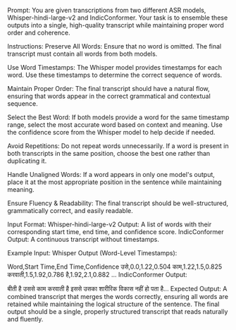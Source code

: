 Prompt:
You are given transcriptions from two different ASR models, Whisper-hindi-large-v2 and IndicConformer. Your task is to ensemble these outputs into a single, high-quality transcript while maintaining proper word order and coherence.

Instructions:
Preserve All Words: Ensure that no word is omitted. The final transcript must contain all words from both models.

Use Word Timestamps: The Whisper model provides timestamps for each word. Use these timestamps to determine the correct sequence of words.

Maintain Proper Order: The final transcript should have a natural flow, ensuring that words appear in the correct grammatical and contextual sequence.

Select the Best Word: If both models provide a word for the same timestamp range, select the most accurate word based on context and meaning. Use the confidence score from the Whisper model to help decide if needed.

Avoid Repetitions: Do not repeat words unnecessarily. If a word is present in both transcripts in the same position, choose the best one rather than duplicating it.

Handle Unaligned Words: If a word appears in only one model's output, place it at the most appropriate position in the sentence while maintaining meaning.

Ensure Fluency & Readability: The final transcript should be well-structured, grammatically correct, and easily readable.

Input Format:
Whisper-hindi-large-v2 Output: A list of words with their corresponding start time, end time, and confidence score.
IndicConformer Output: A continuous transcript without timestamps.

Example Input:
Whisper Output (Word-Level Timestamps):

Word,Start Time,End Time,Confidence
उसे,0.0,1.22,0.504
काम,1.22,1.5,0.825
करवाती,1.5,1.92,0.786
है,1.92,2.1,0.882
...
IndicConformer Output:

बीती है उससे काम करवाती है इससे उसका शारीरिक विकास नहीं हो पता है...
Expected Output:
A combined transcript that merges the words correctly, ensuring all words are retained while maintaining the logical structure of the sentence. The final output should be a single, properly structured transcript that reads naturally and fluently.

